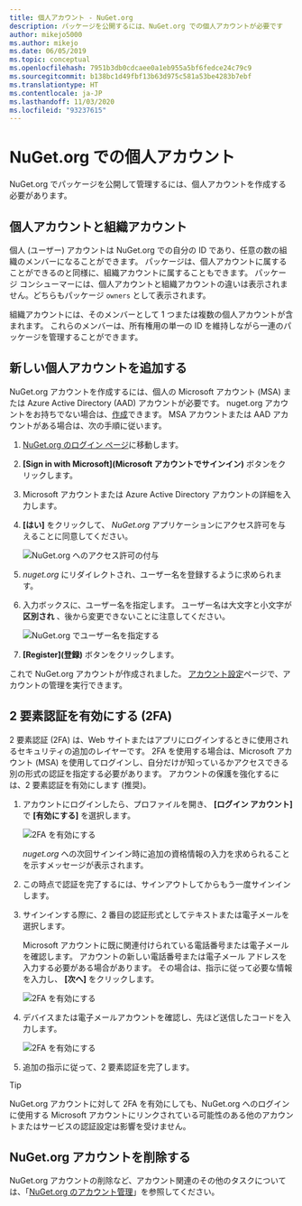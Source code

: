 ```yaml
---
title: 個人アカウント - NuGet.org
description: パッケージを公開するには、NuGet.org での個人アカウントが必要です
author: mikejo5000
ms.author: mikejo
ms.date: 06/05/2019
ms.topic: conceptual
ms.openlocfilehash: 7951b3db0cdcaee0a1eb955a5bf6fedce24c79c9
ms.sourcegitcommit: b138bc1d49fbf13b63d975c581a53be4283b7ebf
ms.translationtype: HT
ms.contentlocale: ja-JP
ms.lasthandoff: 11/03/2020
ms.locfileid: "93237615"
---
```

# <a name="individual-accounts-on-nugetorg"></a>NuGet.org での個人アカウント

NuGet.org でパッケージを公開して管理するには、個人アカウントを作成する必要があります。

## <a name="individual-accounts-vs-organization-accounts"></a>個人アカウントと組織アカウント

個人 (ユーザー) アカウントは NuGet.org での自分の ID であり、任意の数の組織のメンバーになることができます。 パッケージは、個人アカウントに属することができるのと同様に、組織アカウントに属することもできます。 パッケージ コンシューマーには、個人アカウントと組織アカウントの違いは表示されません。どちらもパッケージ `owners` として表示されます。

組織アカウントには、そのメンバーとして 1 つまたは複数の個人アカウントが含まれます。 これらのメンバーは、所有権用の単一の ID を維持しながら一連のパッケージを管理することができます。

## <a name="add-a-new-individual-account"></a>新しい個人アカウントを追加する

NuGet.org アカウントを作成するには、個人の Microsoft アカウント (MSA) または Azure Active Directory (AAD) アカウントが必要です。 nuget.org アカウントをお持ちでない場合は、[作成](https://signup.live.com)できます。 MSA アカウントまたは AAD アカウントがある場合は、次の手順に従います。

1. [NuGet.org のログイン ページ](https://www.nuget.org/users/account/LogOn)に移動します。

1. **[Sign in with Microsoft]\(Microsoft アカウントでサインイン\)** ボタンをクリックします。

1. Microsoft アカウントまたは Azure Active Directory アカウントの詳細を入力します。

1. **[はい]** をクリックして、 *NuGet.org* アプリケーションにアクセス許可を与えることに同意してください。

   ![NuGet.org へのアクセス許可の付与](media/nuget-org-permissions.png)

1. *nuget.org* にリダイレクトされ、ユーザー名を登録するように求められます。

1. 入力ボックスに、ユーザー名を指定します。 ユーザー名は大文字と小文字が **区別され** 、後から変更できないことに注意してください。

   ![NuGet.org でユーザー名を指定する](media/nuget-org-register.png) 

1. **[Register]\(登録\)** ボタンをクリックします。

これで NuGet.org アカウントが作成されました。 [アカウント設定](https://www.nuget.org/account)ページで、アカウントの管理を実行できます。

## <a name="enable-two-factor-authentication-2fa"></a>2 要素認証を有効にする (2FA)

2 要素認証 (2FA) は、Web サイトまたはアプリにログインするときに使用されるセキュリティの追加のレイヤーです。 2FA を使用する場合は、Microsoft アカウント (MSA) を使用してログインし、自分だけが知っているかアクセスできる別の形式の認証を指定する必要があります。 アカウントの保護を強化するには、2 要素認証を有効にします (推奨)。

1. アカウントにログインしたら、プロファイルを開き、 **[ログイン アカウント]** で **[有効にする]** を選択します。

   ![2FA を有効にする](media/nuget-org-register-2fa.png)

   *nuget.org* への次回サインイン時に追加の資格情報の入力を求められることを示すメッセージが表示されます。

2. この時点で認証を完了するには、サインアウトしてからもう一度サインインします。

3. サインインする際に、2 番目の認証形式としてテキストまたは電子メールを選択します。

   Microsoft アカウントに既に関連付けられている電話番号または電子メールを確認します。 アカウントの新しい電話番号または電子メール アドレスを入力する必要がある場合があります。 その場合は、指示に従って必要な情報を入力し、 **[次へ]** をクリックします。

   ![2FA を有効にする](media/nuget-org-sign-in-2fa.png)

4. デバイスまたは電子メールアカウントを確認し、先ほど送信したコードを入力します。

   ![2FA を有効にする](media/nuget-org-enter-code-2fa.png)

5. 追加の指示に従って、2 要素認証を完了します。

> [!Tip]
> NuGet.org アカウントに対して 2FA を有効にしても、NuGet.org へのログインに使用する Microsoft アカウントにリンクされている可能性のある他のアカウントまたはサービスの認証設定は影響を受けません。

## <a name="delete-a-nugetorg-account"></a>NuGet.org アカウントを削除する

NuGet.org アカウントの削除など、アカウント関連のその他のタスクについては、「[NuGet.org のアカウント管理](nuget-org-faq.md#nugetorg-account-management)」を参照してください。
